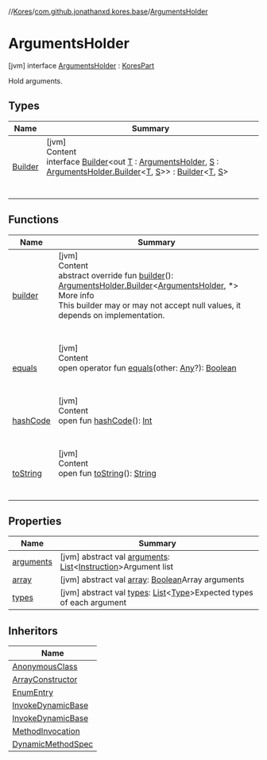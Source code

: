 //[Kores](../../index.md)/[com.github.jonathanxd.kores.base](../index.md)/[ArgumentsHolder](index.md)



# ArgumentsHolder  
 [jvm] interface [ArgumentsHolder](index.md) : [KoresPart](../../com.github.jonathanxd.kores/-kores-part/index.md)

Hold arguments.

   


## Types  
  
|  Name|  Summary| 
|---|---|
| <a name="com.github.jonathanxd.kores.base/ArgumentsHolder.Builder///PointingToDeclaration/"></a>[Builder](-builder/index.md)| <a name="com.github.jonathanxd.kores.base/ArgumentsHolder.Builder///PointingToDeclaration/"></a>[jvm]  <br>Content  <br>interface [Builder](-builder/index.md)<out [T](-builder/index.md) : [ArgumentsHolder](index.md), [S](-builder/index.md) : [ArgumentsHolder.Builder](-builder/index.md)<[T](-builder/index.md), [S](-builder/index.md)>> : [Builder](../../com.github.jonathanxd.kores.builder/-builder/index.md)<[T](-builder/index.md), [S](-builder/index.md)>   <br><br><br>


## Functions  
  
|  Name|  Summary| 
|---|---|
| <a name="com.github.jonathanxd.kores.base/ArgumentsHolder/builder/#/PointingToDeclaration/"></a>[builder](builder.md)| <a name="com.github.jonathanxd.kores.base/ArgumentsHolder/builder/#/PointingToDeclaration/"></a>[jvm]  <br>Content  <br>abstract override fun [builder](builder.md)(): [ArgumentsHolder.Builder](-builder/index.md)<[ArgumentsHolder](index.md), *>  <br>More info  <br>This builder may or may not accept null values, it depends on implementation.  <br><br><br>
| <a name="kotlin/Any/equals/#kotlin.Any?/PointingToDeclaration/"></a>[equals](../../com.github.jonathanxd.kores.util/-simple-resolver/index.md#%5Bkotlin%2FAny%2Fequals%2F%23kotlin.Any%3F%2FPointingToDeclaration%2F%5D%2FFunctions%2F-427383591)| <a name="kotlin/Any/equals/#kotlin.Any?/PointingToDeclaration/"></a>[jvm]  <br>Content  <br>open operator fun [equals](../../com.github.jonathanxd.kores.util/-simple-resolver/index.md#%5Bkotlin%2FAny%2Fequals%2F%23kotlin.Any%3F%2FPointingToDeclaration%2F%5D%2FFunctions%2F-427383591)(other: [Any](https://kotlinlang.org/api/latest/jvm/stdlib/kotlin/-any/index.html)?): [Boolean](https://kotlinlang.org/api/latest/jvm/stdlib/kotlin/-boolean/index.html)  <br><br><br>
| <a name="kotlin/Any/hashCode/#/PointingToDeclaration/"></a>[hashCode](../../com.github.jonathanxd.kores.util/-simple-resolver/index.md#%5Bkotlin%2FAny%2FhashCode%2F%23%2FPointingToDeclaration%2F%5D%2FFunctions%2F-427383591)| <a name="kotlin/Any/hashCode/#/PointingToDeclaration/"></a>[jvm]  <br>Content  <br>open fun [hashCode](../../com.github.jonathanxd.kores.util/-simple-resolver/index.md#%5Bkotlin%2FAny%2FhashCode%2F%23%2FPointingToDeclaration%2F%5D%2FFunctions%2F-427383591)(): [Int](https://kotlinlang.org/api/latest/jvm/stdlib/kotlin/-int/index.html)  <br><br><br>
| <a name="kotlin/Any/toString/#/PointingToDeclaration/"></a>[toString](../../com.github.jonathanxd.kores.util/-simple-resolver/index.md#%5Bkotlin%2FAny%2FtoString%2F%23%2FPointingToDeclaration%2F%5D%2FFunctions%2F-427383591)| <a name="kotlin/Any/toString/#/PointingToDeclaration/"></a>[jvm]  <br>Content  <br>open fun [toString](../../com.github.jonathanxd.kores.util/-simple-resolver/index.md#%5Bkotlin%2FAny%2FtoString%2F%23%2FPointingToDeclaration%2F%5D%2FFunctions%2F-427383591)(): [String](https://kotlinlang.org/api/latest/jvm/stdlib/kotlin/-string/index.html)  <br><br><br>


## Properties  
  
|  Name|  Summary| 
|---|---|
| <a name="com.github.jonathanxd.kores.base/ArgumentsHolder/arguments/#/PointingToDeclaration/"></a>[arguments](arguments.md)| <a name="com.github.jonathanxd.kores.base/ArgumentsHolder/arguments/#/PointingToDeclaration/"></a> [jvm] abstract val [arguments](arguments.md): [List](https://kotlinlang.org/api/latest/jvm/stdlib/kotlin.collections/-list/index.html)<[Instruction](../../com.github.jonathanxd.kores/-instruction/index.md)>Argument list   <br>
| <a name="com.github.jonathanxd.kores.base/ArgumentsHolder/array/#/PointingToDeclaration/"></a>[array](array.md)| <a name="com.github.jonathanxd.kores.base/ArgumentsHolder/array/#/PointingToDeclaration/"></a> [jvm] abstract val [array](array.md): [Boolean](https://kotlinlang.org/api/latest/jvm/stdlib/kotlin/-boolean/index.html)Array arguments   <br>
| <a name="com.github.jonathanxd.kores.base/ArgumentsHolder/types/#/PointingToDeclaration/"></a>[types](types.md)| <a name="com.github.jonathanxd.kores.base/ArgumentsHolder/types/#/PointingToDeclaration/"></a> [jvm] abstract val [types](types.md): [List](https://kotlinlang.org/api/latest/jvm/stdlib/kotlin.collections/-list/index.html)<[Type](https://docs.oracle.com/javase/8/docs/api/java/lang/reflect/Type.html)>Expected types of each argument   <br>


## Inheritors  
  
|  Name| 
|---|
| <a name="com.github.jonathanxd.kores.base/AnonymousClass///PointingToDeclaration/"></a>[AnonymousClass](../-anonymous-class/index.md)
| <a name="com.github.jonathanxd.kores.base/ArrayConstructor///PointingToDeclaration/"></a>[ArrayConstructor](../-array-constructor/index.md)
| <a name="com.github.jonathanxd.kores.base/EnumEntry///PointingToDeclaration/"></a>[EnumEntry](../-enum-entry/index.md)
| <a name="com.github.jonathanxd.kores.base/InvokeDynamicBase.LambdaMethodRefBase///PointingToDeclaration/"></a>[InvokeDynamicBase](../-invoke-dynamic-base/-lambda-method-ref-base/index.md)
| <a name="com.github.jonathanxd.kores.base/InvokeDynamicBase.LambdaLocalCodeBase///PointingToDeclaration/"></a>[InvokeDynamicBase](../-invoke-dynamic-base/-lambda-local-code-base/index.md)
| <a name="com.github.jonathanxd.kores.base/MethodInvocation///PointingToDeclaration/"></a>[MethodInvocation](../-method-invocation/index.md)
| <a name="com.github.jonathanxd.kores.common/DynamicMethodSpec///PointingToDeclaration/"></a>[DynamicMethodSpec](../../com.github.jonathanxd.kores.common/-dynamic-method-spec/index.md)

